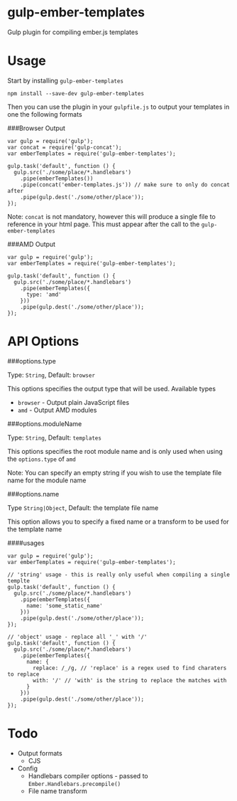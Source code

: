 gulp-ember-templates
====================

Gulp plugin for compiling ember.js templates

Usage
====================
Start by installing ``` gulp-ember-templates ```

```
npm install --save-dev gulp-ember-templates
```

Then you can use the plugin in your ```gulpfile.js``` to output your templates
in one the following formats

###Browser Output

```
var gulp = require('gulp');
var concat = require('gulp-concat');
var emberTemplates = require('gulp-ember-templates');

gulp.task('default', function () {
  gulp.src('./some/place/*.handlebars')
    .pipe(emberTemplates())
    .pipe(concat('ember-templates.js')) // make sure to only do concat after
    .pipe(gulp.dest('./some/other/place'));
});
```

Note: ``` concat ``` is not mandatory, however this will produce a single file
to reference in your html page. This must appear after the call to the 
``` gulp-ember-templates ```

###AMD Output

```
var gulp = require('gulp');
var emberTemplates = require('gulp-ember-templates');

gulp.task('default', function () {
  gulp.src('./some/place/*.handlebars')
    .pipe(emberTemplates({
      type: 'amd'
    }))
    .pipe(gulp.dest('./some/other/place'));
});
```

API Options
====================

###options.type

Type: ``` String ```,
Default: ``` browser ```

This options specifies the output type that will be used. Available types
* ``` browser ``` - Output plain JavaScript files
* ``` amd ``` - Output AMD modules

###options.moduleName

Type: ``` String ```,
Default: ``` templates ```

This options specifies the root module name and is only used
when using the ``` options.type ``` of ``` amd ```

Note: You can specify an empty string if you wish to use the template file name
for the module name

###options.name

Type ``` String|Object ```,
Default: the template file name

This option allows you to specify a fixed name or a transform to be used for 
the template name

####usages

```
var gulp = require('gulp');
var emberTemplates = require('gulp-ember-templates');

// 'string' usage - this is really only useful when compiling a single templte
gulp.task('default', function () {
  gulp.src('./some/place/*.handlebars')
    .pipe(emberTemplates({
      name: 'some_static_name'
    }))
    .pipe(gulp.dest('./some/other/place'));
});

// 'object' usage - replace all '_' with '/'
gulp.task('default', function () {
  gulp.src('./some/place/*.handlebars')
    .pipe(emberTemplates({
      name: {
        replace: /_/g, // 'replace' is a regex used to find charaters to replace
        with: '/' // 'with' is the string to replace the matches with
      }
    }))
    .pipe(gulp.dest('./some/other/place'));
});
```

Todo
====================

* Output formats
  * CJS
* Config
  * Handlebars compiler options - passed to ``` Ember.Handlebars.precompile() ```
  * File name transform
